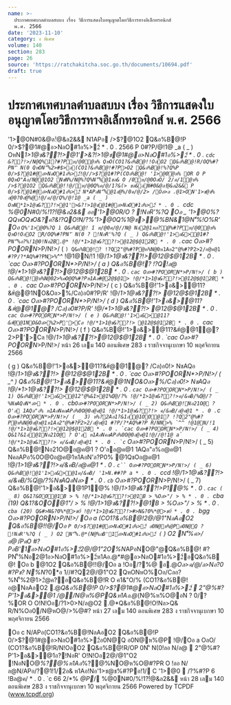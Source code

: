 ```yaml
---
name: >-
  ประกาศเทศบาลตำบลสบบง เรื่อง วิธีการแสดงใบอนุญาตโดยวิธีการทางอิเล็กทรอนิกส์
  พ.ศ. 2566
date: '2023-11-10'
category: ง พิเศษ
volume: 140
section: 283
page: 26
source: 'https://ratchakitcha.soc.go.th/documents/10694.pdf'
draft: true
---
```


# ประกาศเทศบาลตำบลสบบง เรื่อง วิธีการแสดงใบอนุญาตโดยวิธีการทางอิเล็กทรอนิกส์ พ.ศ. 2566

'1>@0N#0&@ล!ํ@&ล2&& N1APอ />$?@1O2 Q&อ%B@!P 0/>$?@1#@อ>NลO#1อ%>2์ * . 0 . 2566 P 0#?P/@!1@ _a ( _ ) OหN*1>1@ช&??!>@1'>&?!>1@ช@1#@อ>NลO#1อ%>2์ * . 0 . `cdc &??!>/N@Q%1?#?Pห/@0ํ@ห% QหO(CO1?&อ%B@!!OอO2 Q&อ%B@!R/OQ%#?PN'ิ N(0 QหON'็%2>#$>อ(CO1?&อ%B@!#?P>O2 Q&อ%B@!%?Q%P 0/>$?@1#@อ>NลO#1อ%>2์!@//>$?@1#?P(COอ%B@! '1>@0ํ@ห% OR O P 0QหO"Aอ/N@@1O2 NชN%/N@%?Q%N'็%@1ชอ& O /0ห/@0OลO/ 2/ค/1ํ@ห% />$?@1O2 Q&อ%B@!!@/ห/@0Q%ค/@/1?&(> ชอ&อN#0&@ล!ํ@&ล2&& P 0/>$?@1#@อ>NลO#1อ%>2์ N*APอN'็%@1อํ@%/0ค/@/2> /Oล>ล .@1>ON'1>ช@ช% อ@0?0อํ@%@!@/ค/@/Q%/@!1@ _a ( _ ) OหN*1>1@ช&??!>@1'>&?!>1@ช@1#@อ>NลO#1อ%>2์ * . 0 . `cdc %@0N#0/%!1?!ํ@&ล2&& ออ'1>@0R/O ? !NอR'%?Q Oอ _ '1>@0%?QQหOQชO&?ค?&!?QO!N/?%'1>@0Q%1@ช>@%BN&1@N'็%!O%R' Oอ ` Q%'1>@0%?Q ì Q&อ%B@! î ห/@0ค/@//N@ Nอ2@1หล?@%#?Pห/@0ํ@ห% QหO!OอO2 R/OQ%#?PN'ิ N(0 ? !NอR'%?Q ( _ ) Q&อ%B@!'1>อ&>@1#?PN'็%อ?%!1@0!Nอ2B.@* !@/*1>1@ช&??!>@12@$@12B * . 0 . `cac Oล>#?POORN*>P/N!>/ ( ` ) Q&อ%B@!? !?Q2"@%#?Pํ@ห%N@0ห1Aอ2"@%#?P2>2/อ@ห@1 #?P/?*AQ%#?PN>% `^^ !@1@N/!1 !@/*1>1@ช&??!>@12@$@12B * . 0 . `cac Oล>#?POORN*>P/N!>/ ( a ) Q&อ%B@!? !?Q!ล@ !@/*1>1@ช&??!>@12@$@12B * . 0 . `cac Oล>#?POORN*>P/N!>/ ( b ) Q&อ%B@!ํ@ห%N@02>%คO@Q%#?Pห1Aอ#@2@$@1> !@/*1>1@ช&??!>@12@$@12B * . 0 . `cac Oล>#?POORN*>P/N!>/ ( c ) Q&อ%B@!'1>อ&>@11?&#ํ@@1NO&Oล>%/Cล)อ0#?P/R' !@/*1>1@ช&??!> @12@$@12B * . 0 . `cac Oล>#?POORN*>P/N!>/ ( d ) Q&อ%B@!'1>อ&>@11?&#ํ@@1ํ@? /Cล)อ0#?P/R' !@/*1>1@ช&??!> @12@$@12B * . 0 . `cac Oล>#?POORN*>P/N!>/ ( e ) Q&อ%B@!'1>อ&>@11?&#ํ@@1NO&Oล>%2>P'>Cล !@/*1>1@ช&??!> @12@$@12B * . 0 . `cac Oล>#?POORN*>P/N!>/ ( f ) Q&อ%B@!'1>อ&>@11?&#ํ@@1ํ@? 2>P'>Cล !@/*1>1@ช&??!>@12@$@12B * . 0 . `cac Oล>#?POORN*>P/N!>/ หน้า 26 เลม 140 ตอนพิเศษ 283 ง ราชกิจจานุเบกษา 10 พฤศจิกายน 2566

( g ) Q&อ%B@!'1>อ&>@11?&#ํ@@1ํ@? /Cล)อ0!> NชAQอ !@/*1>1@ช&??!> @12@$@12B * . 0 . `cac Oล>#?POORN*>P/N!>/ ( _^ ) Q&อ%B@!'1>อ&>@11?&#ํ@@1NO&Oล>%/Cล)อ0!> NชAQอ !@/*1>1@ช&??!> @12@$@12B * . 0 . `cac Oล>#?POORN*>P/N!>/ ( _ 1) Q&อ%B@!'1>อ&>@12"@%&1>@1%Qํ@/?% !@/*1>1@ช&??!>ค/&คB/%Qํ@/?%NชAQอN*ล> * . 0 . `cb` Oล>#?POORN*>P/N!>/ ( _ 2) Q&อ%B@!Nอ21O@ ? O'ล 1AQอ"อ% ห1AอNคลAPอ%0O@0อ@ค@1 !@/*1>1@ช&??!> ค/&คB/อ@ค@1 * . 0 . `c`` Oล>#?POORN*>P/N!>/ ( _ 3) ห%?2Aอ1?&1อ@1OO@1? !?Q2"@%#?Pํ@ห%N@0อ@ห@1ห1Aอ2"@%#?P2>2/อ@ห@1 #?P/?*AQ%#?P R/NN>% `^^ !@1@N/!1 !@/*1>1@ช&??!>@12@$@12B * . 0 . `cac Oล>#?POORN*>P/N!>/ ( _ 4) Q&1?&1อ@1Nอ21O@ ? O'ล ห1AอNคลAPอ%0O@0อ@ค@1!@//@!1@ a` !@/*1>1@ช&??!> ค/&คB/อ@ค@1 * . 0 . `c`` Oล>#?POORN*>P/N!>/ ( _ 5) Q&อ%B@!Nอ21O@อ@ค@1 ? O'ลอ@ค@1 1AQอ"อ%อ@ค@1 NคลAPอ%0O@0อ@ค@1ห1AอN'ล?P0% @1QชOอ@ค@1 !@/*1>1@ช&??!>ค/&คB/อ@ค@1 * . 0 . `c`` Oล>#?POORN*>P/N!>/ ( _ 6) Q&อ%B@!@1'1>อ&>@1ค/&คB/ '1>N.##?P a * . 0 . `ccd !@/*1>1@ช&??!> ค/&คB/%Qํ@/?%NชAQอN*ล> * . 0 . `cb` Oล>#?POORN*>P/N!>/ ( _ 7) Q&อ%B@!'1>อ&>@1P1@% !@/*1>1@ช&??!>P1@% * . 0 . `cac ( _ 8) Q&1?&OO@1B > % !@/*1>1@ช&??!>@1B > %Oล>"/ > % * . 0 . `cba (19) Q&1?&OO@1"/ > % !@/*1>1@ช&??!>@1B > %Oล>"/ > % * . 0 . `cba (20) Q&#>N&?0%*@>ช0์ !@/*1>1@ช&??!>#>N&?0%*@>ช0์ * . 0 . `bgg Oล>#?POORN*>P/N!>/ Oอ a (CO1?&อ%B@!2@/@1"NลAอO2 Q&อ%B@!!@/Oอ ` P 0/>$?@1#@อ>NลO#1อ%>2์ อ0N@ห%@Pอ0N@Q ? !NอR'%?Q ( _ ) O2 N'็%.@*(N@%อB'1์อ>NลO#1อ%>2์ ( ` ) O2 N'็%ค>/อ@1์PคO #?PอB'1์อ>NลO#1อ%>2์2@/@1"2O%N*APอNO@"@Q&อ%B@! #?PN'็%Nอ2@1อ>NลO#1อ%>2์ห1Aอ.@*#@อ>NลO#1อ%>2์อQ&อ%B@! Oอ b @1O2 Q&อ%B@!!@/Oอ a !Oอ/?%@ อ.@*Oล>ค/@/ล>Nอ?0 #?Pช? N%N*?0*อ 1//#?Q2@/@1"O2 QหONหO%Oอ/Cลอ?%N'็%2@1>2ํ@ค?อQ&อ%B@!R O ค1&"O/% (CO1?&อ%B@!อ@NลAอO2 .@*Q&อ%B@!P 0/>$?@1#@อ>NลO#1อ%>2์  2"@%#?P'1>อ&>@1 /@/N@ห%@PQ&ห1Aอ.@*(N@%ห%O@อN ? 0/?%OR O O!N!Oอ/?1>0>N/ล@O2 .@*Q&อ%B@!O!Nล>Q& R/N%Oอ0/N@หO@/>%@#? หน้า 27 เลม 140 ตอนพิเศษ 283 ง ราชกิจจานุเบกษา 10 พฤศจิกายน 2566

Oอ c N/APอ(CO1?&อ%B@!NลAอO2 Q&อ%B@!P 0/>$?@1#@อ>NลO#1อ%>2์อ0N@Q อ0N@ห%@P !@/Oอ a OลO/ (CO1?&อ%B@!R/N!OอO2 Q&อ%B@!R/OP 0N'ิ N(0!ลอ N/ล@  2"@%#?P'1>อ&>@1อ?!NอR' O!N!Oอ2@/@1"O2 !NอNO@*%?@%ห1Aอ*%?@%NO@ห%O@#?PR O !ลอ N/ล@N/APอ/?@1!1/2อ& ห1Aอ!Nอ'1>ช@ช%#?Pอ!1/ C '1>@0  /?%#?P 6 !Bล@ค/ * . 0 . `c 66 2/*% *@P*/ %@0N#0/%!1?!ํ@&ล2&& หน้า 28 เลม 140 ตอนพิเศษ 283 ง ราชกิจจานุเบกษา 10 พฤศจิกายน 2566 Powered by TCPDF (www.tcpdf.org)

